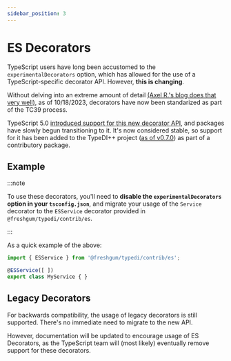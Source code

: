 ```yaml
---
sidebar_position: 3
---
```


# ES Decorators

TypeScript users have long been accustomed to the `experimentalDecorators` option, which
has allowed for the use of a TypeScript-specific decorator API.  However, **this is changing**.

Without delving into an extreme amount of detail [(Axel R.'s blog does that very well)][axel-r-decorators],
as of 10/18/2023, decorators have now been standarized as part of the TC39 process.

TypeScript 5.0 [introduced support for this new decorator API][ts-blog-5.0-release-decorators],
and packages have slowly begun transitioning to it.  It's now considered stable, so support
for it has been added to the TypeDI++ project ([as of v0.7.0][gh-project-changelog]) as part of a contributory package.

## Example

:::note

To use these decorators, you'll need to **disable the `experimentalDecorators` option in your `tsconfig.json`**,
and migrate your usage of the `Service` decorator to the `ESService` decorator provided in `@freshgum/typedi/contrib/es`.

:::

As a quick example of the above:

```ts
import { ESService } from '@freshgum/typedi/contrib/es';

@ESService([ ])
export class MyService { }
```

## Legacy Decorators

For backwards compatibility, the usage of legacy decorators is still supported.
There's no immediate need to migrate to the new API.

However, documentation will be updated to encourage usage of ES Decorators,
as the TypeScript team will (most likely) eventually remove support for these decorators.

[ts-blog-5.0-release-decorators]: https://devblogs.microsoft.com/typescript/announcing-typescript-5-0/#decorators
[axel-r-decorators]: https://2ality.com/2022/10/javascript-decorators.html
[gh-project-changelog]: https://github.com/freshgum-bubbles/typedi/blob/develop/CHANGELOG.md